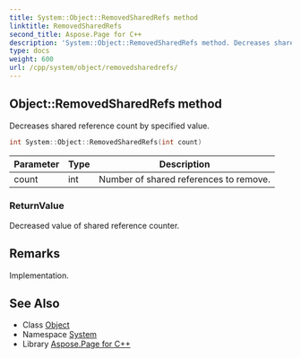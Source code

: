 ```yaml
---
title: System::Object::RemovedSharedRefs method
linktitle: RemovedSharedRefs
second_title: Aspose.Page for C++
description: 'System::Object::RemovedSharedRefs method. Decreases shared reference count by specified value in C++.'
type: docs
weight: 600
url: /cpp/system/object/removedsharedrefs/
---
```

## Object::RemovedSharedRefs method


Decreases shared reference count by specified value.

```cpp
int System::Object::RemovedSharedRefs(int count)
```


| Parameter | Type | Description |
| --- | --- | --- |
| count | int | Number of shared references to remove. |

### ReturnValue

Decreased value of shared reference counter.
## Remarks


Implementation.

## See Also

* Class [Object](../)
* Namespace [System](../../)
* Library [Aspose.Page for C++](../../../)

